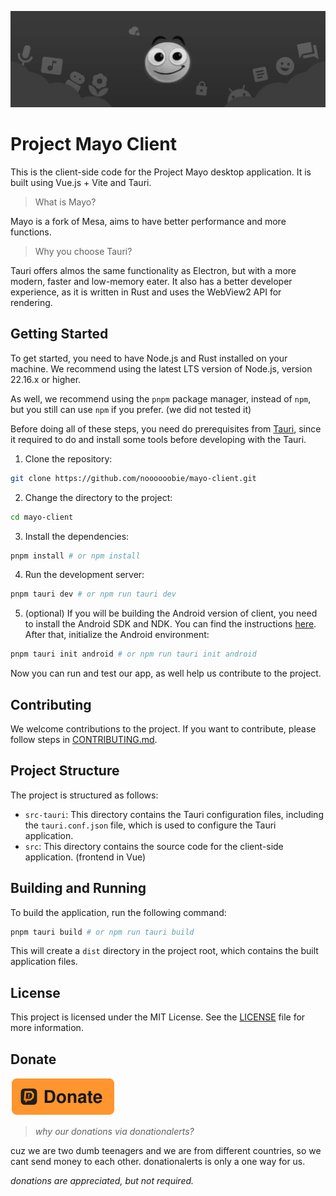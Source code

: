 ![Start background image for GitHub's README](public/bannermd.png)

# Project Mayo Client

This is the client-side code for the Project Mayo desktop application. It is built using Vue.js + Vite and Tauri.

> What is Mayo?

Mayo is a fork of Mesa, aims to have better performance and more functions.

> Why you choose Tauri?

Tauri offers almos the same functionality as Electron, but with a more modern, faster and low-memory eater. It also has a better developer experience, as it is written in Rust and uses the WebView2 API for rendering.

## Getting Started

To get started, you need to have Node.js and Rust installed on your machine. We recommend using the latest LTS version of Node.js, version 22.16.x or higher.

As well, we recommend using the `pnpm` package manager, instead of `npm`, but you still can use `npm` if you prefer. (we did not tested it)

Before doing all of these steps, you need do prerequisites from [Tauri](https://tauri.app/start/prerequisites/), since it required to do and install some tools before developing with the Tauri.

1. Clone the repository:
```bash
git clone https://github.com/noooooobie/mayo-client.git
```

2. Change the directory to the project:
```bash
cd mayo-client
```

3. Install the dependencies:
```bash
pnpm install # or npm install
```

4. Run the development server:
```bash
pnpm tauri dev # or npm run tauri dev
```

5. (optional) If you will be building the Android version of client, you need to install the Android SDK and NDK. You can find the instructions [here](https://tauri.app/start/prerequisites/#android).
After that, initialize the Android environment:
```bash
pnpm tauri init android # or npm run tauri init android
```

Now you can run and test our app, as well help us contribute to the project.

## Contributing

We welcome contributions to the project. If you want to contribute, please follow steps in [CONTRIBUTING.md](CONTRIBUTING.md).

## Project Structure

The project is structured as follows:

- `src-tauri`: This directory contains the Tauri configuration files, including the `tauri.conf.json` file, which is used to configure the Tauri application.
- `src`: This directory contains the source code for the client-side application. (frontend in Vue)

## Building and Running

To build the application, run the following command:

```bash
pnpm tauri build # or npm run tauri build
```

This will create a `dist` directory in the project root, which contains the built application files.

## License

This project is licensed under the MIT License. See the [LICENSE](LICENSE) file for more information.

## Donate

[![Donate using DonationAlerts](public/donate.svg)](https://www.donationalerts.com/r/standardgroup)

> *why our donations via donationalerts?*

cuz we are two dumb teenagers and we are from different countries, so we cant send money to each other. donationalerts is only a one way for us.

*donations are appreciated, but not required.*